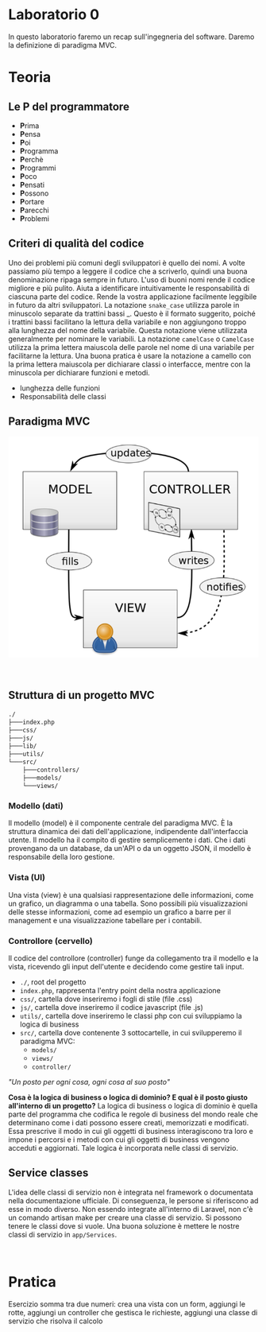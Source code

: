 # Laboratorio 0
In questo laboratorio faremo un recap sull'ingegneria del software. Daremo la definizione di paradigma MVC.

# Teoria


## Le P del programmatore
- **P**rima
- **P**ensa
- **P**oi
- **P**rogramma
- **P**erchè
- **P**rogrammi
- **P**oco
- **P**ensati
- **P**ossono 
- **P**ortare
- **P**arecchi
- **P**roblemi


## Criteri di qualità del codice


Uno dei problemi più comuni degli sviluppatori è quello dei nomi. A volte passiamo più tempo a leggere il codice che a scriverlo, quindi una buona denominazione ripaga sempre in futuro. L'uso di buoni nomi rende il codice migliore e più pulito. Aiuta a identificare intuitivamente le responsabilità di ciascuna parte del codice. Rende la vostra applicazione facilmente leggibile in futuro da altri sviluppatori. La notazione ``snake_case`` utilizza parole in minuscolo separate da trattini bassi _. Questo è il formato suggerito, poiché i trattini bassi facilitano la lettura della variabile e non aggiungono troppo alla lunghezza del nome della variabile. Questa notazione viene utilizzata generalmente per nominare le variabili.
La notazione ``camelCase`` o ``CamelCase`` utilizza la prima lettera maiuscola delle parole nel nome di una variabile per facilitarne la lettura. 
Una buona pratica è usare la notazione a camello con la prima lettera maiuscola per dichiarare classi o interfacce, mentre con la minuscola per dichiarare funzioni e metodi.

- lunghezza delle funzioni
- Responsabilità delle classi 


## Paradigma MVC

![drawing](../img/mvc_paradigm.PNG)


&nbsp;



## Struttura di un progetto MVC
```
./
├───index.php
├───css/
├───js/
├───lib/
├───utils/
└───src/
    ├───controllers/
    ├───models/
    └───views/
```


### Modello (dati)
Il modello (model) è il componente centrale del paradigma MVC. È la struttura dinamica dei dati dell'applicazione, indipendente dall'interfaccia utente. Il modello ha il compito di gestire semplicemente i dati. Che i dati provengano da un database, da un'API o da un oggetto JSON, il modello è responsabile della loro gestione.

### Vista (UI)
Una vista (view) è una qualsiasi rappresentazione delle informazioni, come un grafico, un diagramma o una tabella. Sono possibili più visualizzazioni delle stesse informazioni, come ad esempio un grafico a barre per il management e una visualizzazione tabellare per i contabili.

### Controllore (cervello)
Il codice del controllore (controller) funge da collegamento tra il modello e la vista, ricevendo gli input dell'utente e decidendo come gestire tali input. 

* ``./``, root del progetto
* ``index.php``, rappresenta l'entry point della nostra applicazione
* ``css/``, cartella dove inseriremo i fogli di stile (file .css)
* ``js/``, cartella dove inseriremo il codice javascript (file .js)
* ``utils/``, cartella dove inseriremo le classi php con cui sviluppiamo la logica di business
* ``src/``, cartella dove contenente 3 sottocartelle, in cui svilupperemo il paradigma MVC:
    * ``models/``
    * ``views/``
    * ``controller/``


*"Un posto per ogni cosa, ogni cosa al suo posto"*

**Cosa è la logica di business o logica di dominio? E qual è il posto giusto all'interno di un progetto?**
La logica di business o logica di dominio è quella parte del programma che codifica le regole di business del mondo reale che determinano come i dati possono essere creati, memorizzati e modificati. Essa prescrive il modo in cui gli oggetti di business interagiscono tra loro e impone i percorsi e i metodi con cui gli oggetti di business vengono acceduti e aggiornati. Tale logica è incorporata nelle classi di servizio. 

## Service classes
L'idea delle classi di servizio non è integrata nel framework o documentata nella documentazione ufficiale. Di conseguenza, le persone si riferiscono ad esse in modo diverso. 
Non essendo integrate all'interno di Laravel, non c'è un comando artisan make per creare una classe di servizio. Si possono tenere le classi dove si vuole. Una buona soluzione è mettere le nostre classi di servizio in ``app/Services``.


&nbsp;
# Pratica
Esercizio somma tra due numeri: crea una vista con un form, aggiungi le rotte, aggiungi un controller che gestisca le richieste, aggiungi una classe di servizio che risolva il calcolo


